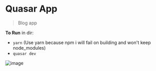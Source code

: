 # Quasar App

> Blog app

**To Run** in dir:
- `yarn` (Use yarn because npm i will fail on building and won't keep node_modules)
- `quasar dev`

![image](https://user-images.githubusercontent.com/40867747/207748585-7ed043c8-baaf-40a5-8b67-06225498f173.png)

